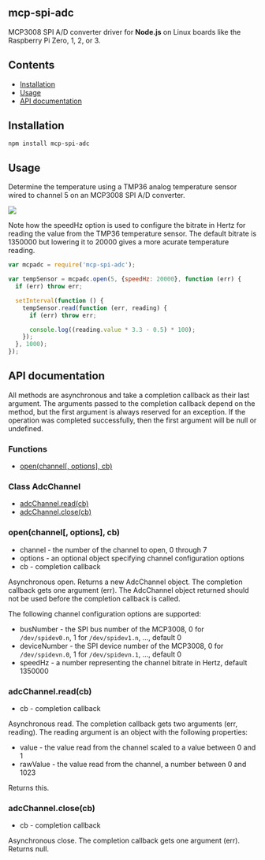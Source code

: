 ## mcp-spi-adc

MCP3008 SPI A/D converter driver for **Node.js** on Linux boards like the
Raspberry Pi Zero, 1, 2, or 3.

## Contents

 * [Installation](https://github.com/fivdi/mcp-spi-adc#installation)
 * [Usage](https://github.com/fivdi/mcp-spi-adc#usage)
 * [API documentation](https://github.com/fivdi/mcp-spi-adc#api-documentation)

## Installation

```
npm install mcp-spi-adc
```

## Usage

Determine the temperature using a TMP36 analog temperature sensor wired to
channel 5 on an MCP3008 SPI A/D converter.

<img src="https://raw.githubusercontent.com/fivdi/mcp-spi-adc/master/example/pi-mcp3008-tmp36.png">

Note how the speedHz option is used to configure the bitrate in Hertz for
reading the value from the TMP36 temperature sensor. The default bitrate is
1350000 but lowering it to 20000 gives a more acurate temperature reading.

```js
var mcpadc = require('mcp-spi-adc');

var tempSensor = mcpadc.open(5, {speedHz: 20000}, function (err) {
  if (err) throw err;

  setInterval(function () {
    tempSensor.read(function (err, reading) {
      if (err) throw err;

      console.log((reading.value * 3.3 - 0.5) * 100);
    });
  }, 1000);
});
```

## API documentation

All methods are asynchronous and take a completion callback as their last
argument. The arguments passed to the completion callback depend on the
method, but the first argument is always reserved for an exception. If the
operation was completed successfully, then the first argument will be null
or undefined.

### Functions

- [open(channel[, options], cb)](https://github.com/fivdi/mcp-spi-adc#openchannel-options-cb)

### Class AdcChannel

- [adcChannel.read(cb)](https://github.com/fivdi/mcp-spi-adc#adcchannelreadcb)
- [adcChannel.close(cb)](https://github.com/fivdi/mcp-spi-adc#adcchannelclosecb)

### open(channel[, options], cb)
- channel - the number of the channel to open, 0 through 7
- options - an optional object specifying channel configuration options
- cb - completion callback

Asynchronous open. Returns a new AdcChannel object. The completion callback
gets one argument (err). The AdcChannel object returned should not be used
before the completion callback is called.

The following channel configuration options are supported:

- busNumber - the SPI bus number of the MCP3008, 0 for `/dev/spidev0.n`,
1 for `/dev/spidev1.n`, ..., default 0
- deviceNumber - the SPI device number of the MCP3008, 0 for `/dev/spidevn.0`,
1 for `/dev/spidevn.1`, ..., default 0
- speedHz - a number representing the channel bitrate in Hertz, default 1350000

### adcChannel.read(cb)
- cb - completion callback

Asynchronous read. The completion callback gets two arguments (err,
reading). The reading argument is an object with the following properties:

- value - the value read from the channel scaled to a value between 0 and 1
- rawValue - the value read from the channel, a number between 0 and 1023

Returns this.

### adcChannel.close(cb)
- cb - completion callback

Asynchronous close. The completion callback gets one argument (err). Returns
null.

